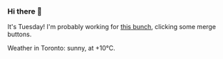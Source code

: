 ### Hi there :wave:

It's Tuesday! I'm probably working for [this bunch](https://github.com/kohofinancial), clicking some merge buttons.

Weather in Toronto: sunny, at +10°C.
